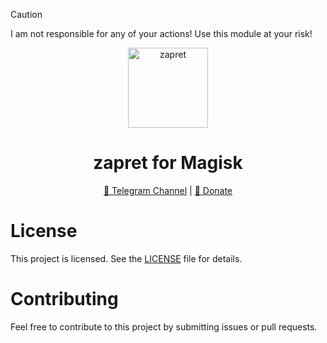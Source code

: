 > [!CAUTION]
> I am not responsible for any of your actions! Use this module at your risk!

<p align="center">
  <img src="https://github.com/sevcator/zapret-magisk/blob/main/icon.png?raw=true" 
       alt="zapret" 
       width="128" 
       height="128">
</p>

<h1 align="center">zapret for Magisk</h1>

<div align="center">
  <a href="https://t.me/sevcator/921">📢 Telegram Channel</a> | 
  <a href="https://t.me/sevcator/909">💸 Donate</a>
</div>

# License
This project is licensed. See the [LICENSE](https://raw.githubusercontent.com/sevcator/zapret-magisk/refs/heads/main/LICENSE) file for details.

# Contributing
Feel free to contribute to this project by submitting issues or pull requests.
